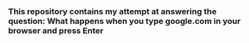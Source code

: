 ### This repository contains my attempt at answering the question: What happens when you type google.com in your browser and press Enter
